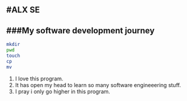 #ALX SE
---
###My software development journey
---
```bash
mkdir
pwd
touch
cp
mv
```
1. I love this program.
1. It has open my head to learn so many software engineeering stuff.
1. I pray i only go higher in this program.
